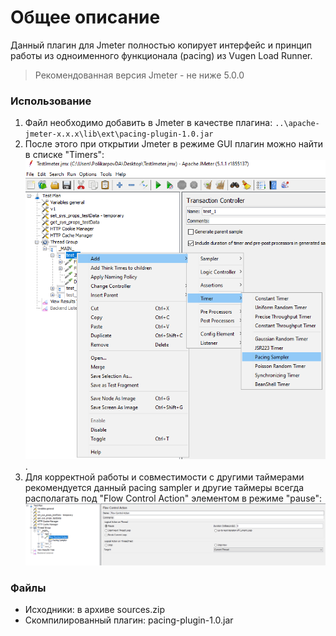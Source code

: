 # Общее описание

Данный плагин для Jmeter полностью копирует интерфейс и принцип работы из одноименного функционала (pacing) из Vugen Load Runner.
> Рекомендованная версия Jmeter - не ниже 5.0.0

### Использование
1. Файл необходимо добавить в Jmeter в качестве плагина: `..\apache-jmeter-x.x.x\lib\ext\pacing-plugin-1.0.jar`
1. После этого при открытии Jmeter в режиме GUI плагин можно найти в списке "Timers":
![пример](https://github.com/D4nD4nce/QA_LoadTesting_Info/blob/main/jmeter_pacing_sampler/description_pictures/example_gui_1.png).
2. Для корректной работы и совместимости с другими таймерами рекомендуется данный pacing sampler и другие таймеры всегда располагать под "Flow Control Action" элементом в режиме "pause":
![например так](https://github.com/D4nD4nce/QA_LoadTesting_Info/blob/main/jmeter_pacing_sampler/description_pictures/example_gui_2.png)

### Файлы
- Исходники: в архиве sources.zip
- Скомпилированный плагин: pacing-plugin-1.0.jar
